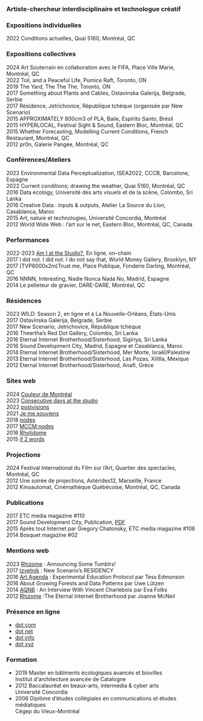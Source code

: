 ### Artiste-chercheur interdisciplinaire et technologue créatif

### Expositions individuelles
2022 Conditions actuelles, Quai 5160, Montréal, QC  
  
### Expositions collectives
2024 Art Souterrain en collaboration avec le FIFA, Place Ville Marie, Montréal, QC  
2022 Toil, and a Peaceful Life, Pumice Raft, Toronto, ON   
2019 The Yard, The The The, Toronto, ON  
2017 Something about Plants and Cables, Ostavinska Galerija, Belgrade, Serbie  
2017 Résidence, Jetrichovice, République tchèque (organisée par New Scenario)  
2015 APPROXIMATELY 800cm3 of PLA, Baile, Espírito Santo, Brésil  
2015 HYPERLOCAL, Festival Sight & Sound, Eastern Bloc, Montréal, QC  
2015 Whether Forecasting, Modelling Current Conditions, French Restaurant, Montréal, QC  
2012 pr0n, Galerie Pangée, Montréal, QC  
  
### Conférences/Ateliers
2022 Environmental Data Perceptualization, ISEA2022, CCCB, Barcelone, Espagne  
2022 Current conditions; drawing the weather, Quai 5160, Montréal, QC  
2016 Data ecology, Université des arts visuels et de la scène, Colombo, Sri Lanka  
2016 Creative Data : inputs & outputs, Atelier La Source du Lion, Casablanca, Maroc  
2015 Art, nature et technologies, Université Concordia, Montréal  
2012 World Wide Web : l’art sur le net, Eastern Bloc, Montréal, QC, Canada  
  
### Performances
2022-2023 [Am I at the Studio?](https://vincent.charlebois.info/am-i/), En ligne, on-chain  
2017 I did not. I did not. I do not say that, World Money Gallery, Brooklyn, NY  
2017 (TVP6000x2m)Trust me, Place Publique, Fonderie Darling, Montréal, QC  
2016 NNNN, Interesting, Nadie Nunca Nada No, Madrid, Espagne  
2014 Le pelleteur de gravier, DARE-DARE, Montréal, QC  
  
### Résidences
2023 WILD: Season 2, en ligne et à La Nouvelle-Orléans, États-Unis  
2017 Ostavinska Galerija, Belgrade, Serbie  
2017 New Scenario, Jetrichovice, République tchèque  
2016 Theertha’s Red Dot Gallery, Colombo, Sri Lanka  
2016 Eternal Internet Brotherhood/Sisterhood, Sigiriya, Sri Lanka  
2016 Sound Development City, Madrid, Espagne et Casablanca, Maroc  
2014 Eternal Internet Brotherhood/Sisterhood, Mer Morte, Israël/Palestine  
2013 Eternal Internet Brotherhood/Sisterhood, Las Pozas, Xilitla, Mexique  
2012 Eternal Internet Brotherhood/Sisterhood, Anafi, Grèce  
  
### Sites web
2024 [Couleur de Montréal](https://tripledoublev.com/couleur)  
2023 [Consecutive days at the studio](https://vincent.charlebois.info/consecutive-days/)  
2022 [postvisions](https://postvis.io)  
2021 [Je me souviens](https://www.couvre-feu.quebec/)  
2018 [nodes](https://vincentcharlebois.net//nodes.html)  
2017 [MCCM;nodes](https://tripledoublev.net)  
2016 [Rhytidome](https://tripledoublev.net/rhytidome)  
2015 [if 2 words](https://tripledoublev.com/scroll)  
  
### Projections
2024 Festival International du Film sur l’Art, Quartier des spectacles, Montréal, QC  
2012 Une soirée de projections, Astérides12, Marseille, France  
2012 Kinoautomat, Cinémathèque Québécoise, Montréal, QC, Canada  
  
### Publications
2017 ETC media magazine #110   
2017 Sound Development City, Publication, [PDF](https://charlebois.solutions/pdfs/SDC_2016_Publication-Digital-Charlebois_Vincent.pdf)  
2015 Après tout Internet par Gregory Chatonsky, ETC media magazine #106  
2014 Bosquet magazine #02  
  
### Mentions web
2023 [Rhizome](https://rhizome.org/editorial/2023/feb/02/announcing-some-tumblrs/) : Announcing Some Tumblrs!  
2017 [tzvetnik](https://tzvetnik.online/article/new-scenario-s-residency) : New Scenario’s RESIDENCY  
2016 [Art Agenda](https://www.art-agenda.com/criticism/239530/experimental-education-protocol) : Experimental Education Protocol par Tess Edmonson  
2016 About Growing Forests and Data Patterns par Uwe Lützen  
2014 [AQNB](https://www.aqnb.com/2014/03/31/an-interview-with-vincent-charlebois/) : An Interview With Vincent Charlebois par Eva Folks  
2012 [Rhizome](https://rhizome.org/editorial/2012/aug/27/eternal-internet-brotherhood/) :The Eternal Internet Brotherhood par Joanne McNeil  

### Présence en ligne  
- [dot com](https://vincentcharlebois.com)  
- [dot net](https://vincentcharlebois.net)  
- [dot info](https://vincent.charlebois.info)  
- [dot xyz](https://vncnt.xyz)  

### Formation
- 2019 Master en bâtiments écologiques avancés et biovilles  
        Institut d'architecture avancée de Catalogne  
- 2012 Baccalauréat en beaux-arts, intermedia & cyber arts  
        Université Concordia  
- 2006 Diplôme d’études collégiales en communications et études médiatiques  
        Cégep du Vieux-Montréal  
